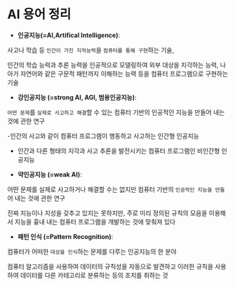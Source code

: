 # AI 용어 정리 

* **인공지능(=AI,Artifical Intelligence)**:

사고나 학습 등 `인간이 가진 지적능력`을 `컴퓨터를 통해 구현`하는 기술,

인간의 학습 능력과 추론 능력을 인공적으로 모델링하여 외부 대상을 지각하는 능력,
나아가 자연어와 같은 구문적 패턴까지 이해하는 능력 등을 컴퓨터 프로그램으로 구현하는 기술

* **강인공지능 (=strong AI, AGI, 범용인공지능)**:

`어떤 문제`를 `실제로 사고하고 해결`할 수 있는 컴퓨터 기반의 인공적인 지능을 만들어 내는 것에 관한 연구

-인간의 사고와 같이 컴퓨터 프로그램이 행동하고 사고하는 인간형 인공지능

- 인간과 다른 형태의 지각과 사고 추론을 발전시키는 컴퓨터 프로그램인 비인간형 인공지능

* **약인공지능 (=weak AI)**:

어떤 문제를 실제로 사고하거나 해결할 수는 없지만 컴퓨터 기반의  `인공적인 지능을 만들`어 내는 것에 관한 연구

진짜 지능이나 지성을 갖추고 있지는 못하지만, 주로 미리 정의된 규칙의 모음을 이용해서 지능을 흉내 내는 컴퓨터 프로그램을 개발하는 것에 맞춰져 있다

* **패턴 인식 (=Pattern Recognition)**:

컴퓨터가 어떠한 `대상을 인식`하는 문제를 다루는 인공지능의 한 분야

컴퓨터 알고리즘을 사용하여 데이터의 규칙성을 자동으로 발견하고 이러한 규칙을 사용하여 데이터를 다른 카테고리로 분류하는 등의 조치를 취하는 것